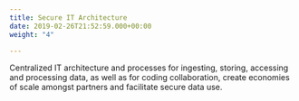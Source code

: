 ```yaml
---
title: Secure IT Architecture
date: 2019-02-26T21:52:59.000+00:00
weight: "4"

---
```

Centralized IT architecture and processes for ingesting, storing,  accessing and processing data, as well as for coding collaboration, create economies of scale amongst partners and facilitate secure data use.
